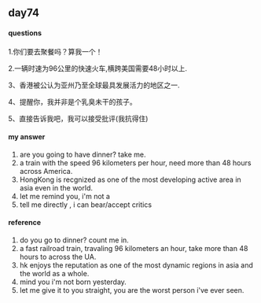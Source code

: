 ## day74

#### questions

1.你们要去聚餐吗？算我一个！

2.一辆时速为96公里的快速火车,横跨美国需要48小时以上.

3、香港被公认为亚州乃至全球最具发展活力的地区之一.

4、提醒你，我并非是个乳臭未干的孩子。

5、直接告诉我吧，我可以接受批评(我抗得住)  

#### my answer

1. are you going to have dinner? take me.
2. a train with the speed 96 kilometers per hour, need more than 48 hours across America.
3. HongKong is recgnized as one of the most developing active area in asia even in the world.
4. let me remind you, i'm not a
5. tell me directly , i can bear/accept critics


#### reference

1. do you go to dinner? count me in.
2. a fast railroad train, travaling 96 kilometers an hour, take more than 48 hours to across the UA.
3. hk enjoys the reputation as one of the most dynamic regions in asia and the world as a whole.
4. mind you i'm not born yesterday.
5. let me give it to you straight, you are the worst person i've ever seen.

